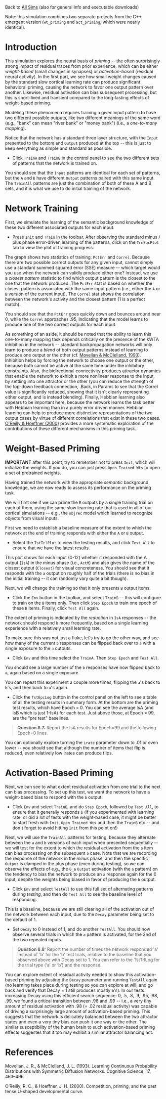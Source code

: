 Back to [All Sims](https://github.com/CompCogNeuro/sims) (also for general info and executable downloads)

Note: this simulation combines two separate projects from the C++ emergent version (`wt_priming` and `act_priming`, which were nearly identical).

# Introduction

This simulation explores the neural basis of *priming* -- the often surprisingly strong impact of residual traces from prior experience, which can be either *weight-based* (small changes in synapses) or *activation-based* (residual neural activity).  In the first part, we see how small weight changes caused by the standard slow cortical learning rate can produce significant behavioral priming, causing the network to favor one output pattern over another.  Likewise, residual activation can bias subsequent processing, but this is short-lived and transient compared to the long-lasting effects of weight-based priming.

Modeling these phenomena requires training a given input pattern to have two different possible outputs, like two different meanings of the same word (e.g., "bank" can mean "river bank" or "money bank") (i.e., a *one-to-many mapping*).  

Notice that the network has a standard three layer structure, with the `Input` presented to the bottom and `Output` produced at the top -- this is just to keep everything as simple and standard as possible.

* Click `TrainA` and `TrainB` in the control panel to see the two different sets of patterns that the network is trained on.

You should see that the `Input` patterns are identical for each set of patterns, but the `A` and `B` have different `Output` patterns paired with this same input.  The `TrainAll` patterns are just the combination of both of these A and B sets, and it is what we use to do initial training of the network.

# Network Training

First, we simulate the learning of the semantic background knowledge of these two different associated outputs for each input.

* Press `Init` and `Train` in the toolbar. After observing the standard minus / plus phase error-driven learning of the patterns, click on the `TrnEpcPlot` tab to view the plot of training progress.

The graph shows two statistics of training: `PctErr` and `Correl`.  Because there are two possible correct outputs for any given input, cannot simply use a standard summed squared error (SSE) measure -- which target would you use when the network can validly produce either one?  Instead, we use a *closest pattern* statistic to find which output pattern is the closest to the one that the network produced.  The `PctErr` stat is based on whether the closest pattern is associated with the same input pattern (i.e., either the `A` or `B` version of the current input).  The `Correl` stat shows the correlation between the network's activity and the closest pattern (1 is a perfect match).  

You should see that the `PctErr` goes quickly down and bounces around near 0, while the `Correl` approaches .95, indicating that the model learns to produce one of the two correct outputs for each input.

As something of an aside, it should be noted that the ability to learn this one-to-many mapping task depends critically on the presence of the kWTA inhibition in the network -- standard backpropagation networks will only learn to produce a *blend* of both output patterns instead of learning to produce one output or the other (cf. [Movellan & McClelland, 1993](#references)). Inhibition helps by forcing the network to choose one output or the other, because both cannot be active at the same time under the inhibitory constraints.  Also, the bidirectional connectivity produces attractor dynamics that enable the network to exhibit a more nonlinear response to the input, by settling into one attractor or the other (you can reduce the strength of the top-down feedback connection, .Back, in Params to see that the Correl value is significantly reduced, showing that it isn't clearly representing either output, and is instead blending).  Finally, Hebbian learning also appears to be important here, because the network learns the task better with Hebbian learning than in a purely error driven manner. Hebbian learning can help to produce more distinctive representations of the two output cases by virtue of different correlations that exist in these two cases. [O'Reilly & Hoeffner (2000)](#references) provides a more systematic exploration of the contributions of these different mechanisms in this priming task. 

# Weight-Based Priming

**IMPORTANT** after this point, try to remember not to press `Init`, which will initialize the weights.  If you do, you can just press `Open Trained Wts` to open a set of pretrained weights.

Having trained the network with the appropriate *semantic* background knowledge, we are now ready to assess its performance on the priming task. 

We will first see if we can prime the `B` outputs by a single training trial on each of them, using the same slow learning rate that is used in all of our cortical simulations -- e.g., the `objrec` model which learned to recognize objects from visual inputs.

First we need to establish a baseline measure of the extent to which the network at the end of training responds with either the `A` or `B` output.

* Select the `TstTrlPlot` to view the testing results, and click `Test All` to ensure that we have the latest results.

This plot shows for each input (0-12) whether it responded with the A output (`IsA`) in the minus phase (i.e., `ActM`) and also gives the name of the closest output (`Closest`) for visual concreteness.  You should see that it responds with the `a` output on roughly half of the trials (there is no bias in the initial training -- it can randomly vary quite a bit though).

Next, we will change the training so that it only presents `B` output items.

* Click the `Env` button in the toolbar, and select `TrainB` -- this will configure to train on the `B` items only.  Then click `Step Epoch` to train one epoch of these `B` items.  Finally, click `Test All` again.

The extent of priming is indicated by the *reduction* in `IsA` responses -- the network should respond `b` more frequently, based on a single learning experience with a relatively small learning rate.

To make sure this was not just a fluke, let's try to go the other way, and see how many of the current `b` responses can be flipped back over to `a` with a single exposure to the `a` outputs.

* Click `Env` and this time select the `TrainA`.  Then `Step Epoch` and `Test All`.

You should see a large number of the `b` responses have now flipped back to `a`, again based on a single exposure.

You can repeat this experiment a couple more times, flipping the `a`'s back to `b`'s, and then back to `a`'s again.

* Click the `TstEpcLog` button in the control panel on the left to see a table of all the testing results in summary form.  At the bottom are the priming test results, which have Epoch = 0.  You can see the average IsA (and IsB which is just 1-IsA) for each test.  Just above those, at Epoch = 99, are the "pre test" baselines.

> **Question 8.7:** Report the IsA results for Epoch=99 and the following Epoch=0 lines.

You can optionally explore turning the `Lrate` parameter down to .01 or even lower -- you should see that although the number of items that flip is reduced, even relatively low lrates can produce flips.

# Activation-Based Priming

Next, we can see to what extent residual activation from one trial to the next can bias processing.  To set up this test, we want the network to have a weight-based bias to respond with the `b` output:

* Click `Env` and select `TrainB`, and do `Step Epoch`, followed by `Test All`, to ensure that it generally responds `b` (if you experimented with learning rate, or did a lot of tests with the weight-based case, it might be better to start fresh with `Init`, `Open Trained Wts` and then the `TrainB` etc -- and don't forget to avoid hitting `Init` from this point on!)

Next, we will use the `TrainAll` patterns for testing, because they alternate between the `a` and `b` versions of each input when presented sequentially -- we will test for the extent to which the residual activation from the `a` item can bias processing on the subsequent `b` case.  Note that we are recording the response of the network in the *minus* phase, and then the specific `Output` is clamped in the plus phase (even during testing), so we can observe the effects of e.g., the `0_a` `Output` activation (with the `a` pattern) on the tendency to bias the network to produce an `a` response again for the 0 input, despite the weights being biased in favor of producing the `b` output.

* Click `Env` and select `TestAll` to use this full set of alternating patterns during *testing*, and then do `Test All` to see the baseline level of responding.

This is a baseline, because we are still clearing all of the activation out of the network between each input, due to the `Decay` parameter being set to the default of 1.

* Set `Decay` to 0 instead of 1, and do another `TestAll`.  You should now observe several trials in which the `a` pattern is activated, for the 2nd of the two repeated inputs.

> **Question 8.8:** Report the number of times the network responded 'a' instead of 'b' for the 'b' test trials, relative to the baseline that you observed above with Decay set to 1. You can refer to the TstTrlLog for the trial type (‘a’ or ‘b’) and the response.


You can explore extent of residual activity needed to show this activation-based priming by adjusting the `Decay` parameter and running `TestAll` again (no learning takes place during testing so you can explore at will, and go back and verify that Decay = 1 still produces mostly `b`'s).  In our tests increasing Decay using this efficient search sequence: 0, .5, .8, .9, .95, .98, .99, we found a critical transition between .98 and .99 -- i.e., a very tiny amount of residual activation with .98 (= .02 residual activity) was capable of driving a surprisingly large amount of activation-based priming.  This suggests that the network is delicately balanced between the two attractor states and even a very tiny bias can push it one way or the other.  The similar susceptibility of the human brain to such activation-based priming effects suggestes that it too may exhibit a similar attractor balancing act.

# References

Movellan, J. R., & McClelland, J. L. (1993). Learning Continuous Probability Distributions with Symmetric Diffusion Networks. Cognitive Science, 17, 463–496.

O’Reilly, R. C., & Hoeffner, J. H. (2000). Competition, priming, and the past tense U-shaped developmental curve.

